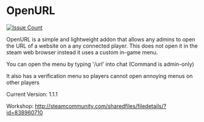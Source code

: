 OpenURL
==========
[![Issue Count](https://codeclimate.com/github/viral32111/openurl/badges/issue_count.svg)](https://github.com/viral32111/openurl)

OpenURL is a simple and lightweight addon that allows any admins to open the URL of a website on a any connected player.
This does not open it in the steam web browser instead it uses a custom in-game menu.

You can open the menu by typing '/url' into chat (Command is admin-only)

It also has a verification menu so players cannot open annoying menus on other players

Current Version: 1.1.1

Workshop: http://steamcommunity.com/sharedfiles/filedetails/?id=838960710
